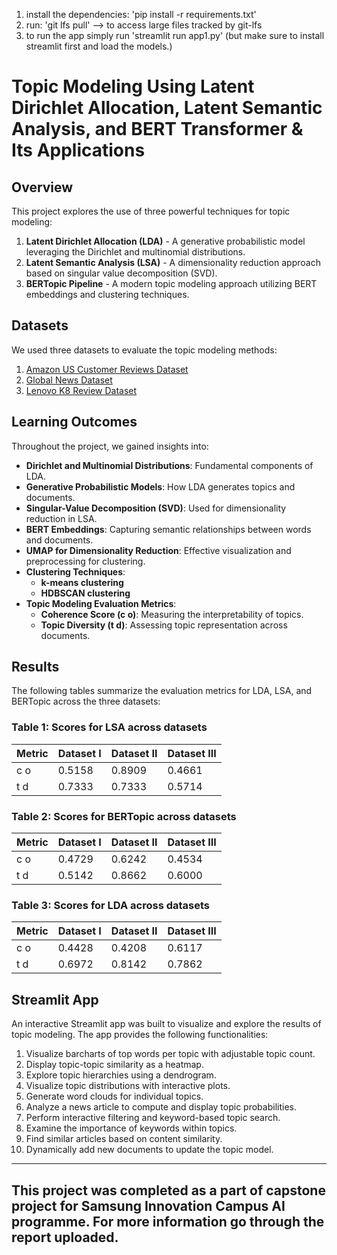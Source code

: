 

1. install the dependencies: 'pip install -r requirements.txt'
2. run: 'git lfs pull' --> to access large files tracked by git-lfs
3. to run the app simply run 'streamlit run app1.py' (but make sure to install streamlit first and load the models.)


# Topic Modeling Using Latent Dirichlet Allocation, Latent Semantic Analysis, and BERT Transformer & Its Applications

## Overview

This project explores the use of three powerful techniques for topic modeling:

1. **Latent Dirichlet Allocation (LDA)** - A generative probabilistic model leveraging the Dirichlet and multinomial distributions.
2. **Latent Semantic Analysis (LSA)** - A dimensionality reduction approach based on singular value decomposition (SVD).
3. **BERTopic Pipeline** - A modern topic modeling approach utilizing BERT embeddings and clustering techniques.

## Datasets

We used three datasets to evaluate the topic modeling methods:

1. [Amazon US Customer Reviews Dataset](https://www.kaggle.com/datasets/cynthiarempel/amazon-us-customer-reviews-dataset/data)
2. [Global News Dataset](https://www.kaggle.com/datasets/everydaycodings/global-news-dataset)
3. [Lenovo K8 Review Dataset](https://www.kaggle.com/datasets/abhiram8/lenovok8review)

## Learning Outcomes

Throughout the project, we gained insights into:

- **Dirichlet and Multinomial Distributions**: Fundamental components of LDA.
- **Generative Probabilistic Models**: How LDA generates topics and documents.
- **Singular-Value Decomposition (SVD)**: Used for dimensionality reduction in LSA.
- **BERT Embeddings**: Capturing semantic relationships between words and documents.
- **UMAP for Dimensionality Reduction**: Effective visualization and preprocessing for clustering.
- **Clustering Techniques**:
  - **k-means clustering**
  - **HDBSCAN clustering**
- **Topic Modeling Evaluation Metrics**:
  - **Coherence Score (c o)**: Measuring the interpretability of topics.
  - **Topic Diversity (t d)**: Assessing topic representation across documents.

## Results

The following tables summarize the evaluation metrics for LDA, LSA, and BERTopic across the three datasets:

### Table 1: Scores for LSA across datasets

| Metric | Dataset I | Dataset II | Dataset III |
| ------ | --------- | ---------- | ----------- |
| c o    | 0.5158    | 0.8909     | 0.4661      |
| t d    | 0.7333    | 0.7333     | 0.5714      |

### Table 2: Scores for BERTopic across datasets

| Metric | Dataset I | Dataset II | Dataset III |
| ------ | --------- | ---------- | ----------- |
| c o    | 0.4729    | 0.6242     | 0.4534      |
| t d    | 0.5142    | 0.8662     | 0.6000      |

### Table 3: Scores for LDA across datasets

| Metric | Dataset I | Dataset II | Dataset III |
| ------ | --------- | ---------- | ----------- |
| c o    | 0.4428    | 0.4208     | 0.6117      |
| t d    | 0.6972    | 0.8142     | 0.7862      |

## Streamlit App

An interactive Streamlit app was built to visualize and explore the results of topic modeling. The app provides the following functionalities:

1. Visualize barcharts of top words per topic with adjustable topic count.
2. Display topic-topic similarity as a heatmap.
3. Explore topic hierarchies using a dendrogram.
4. Visualize topic distributions with interactive plots.
5. Generate word clouds for individual topics.
6. Analyze a news article to compute and display topic probabilities.
7. Perform interactive filtering and keyword-based topic search.
8. Examine the importance of keywords within topics.
9. Find similar articles based on content similarity.
10. Dynamically add new documents to update the topic model.

---

<!-- Stay tuned for more updates and detailed discussions in this repository! -->

## This project was completed as a part of capstone project for **Samsung Innovation Campus AI programme**. For more information go through the report uploaded.
